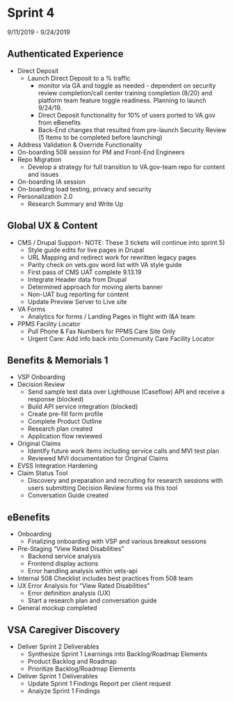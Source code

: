 # Sprint 4
9/11/2019 - 9/24/2019

## Authenticated Experience
- Direct Deposit
  - Launch Direct Deposit to a % traffic
    - monitor via GA and toggle as needed - dependent on security review completion/call center training completion (8/20) and platform team feature toggle readiness. Planning to launch 9/24/19.
    - Direct Deposit functionality for 10% of users ported to VA.gov from eBenefits 
    - Back-End changes that resulted from pre-launch Security Review (5 Items to be completed before launching)
- Address Validation & Override Functionality
- On-boarding 508 session for PM and Front-End Engineers
- Repo Migration 
  - Develop a strategy for full transition to VA.gov-team repo for content and issues
- On-boarding IA session
- On-boarding load testing, privacy and security
- Personalization 2.0 
  - Research Summary and Write Up


## Global UX & Content
- CMS / Drupal Support- NOTE:  These 3 tickets will continue into sprint 5)
  - Style guide edits for live pages in Drupal
  - URL Mapping and redirect work for rewritten legacy pages
  - Parity check on vets.gov word list with VA style guide
  - First pass of CMS UAT complete 9.13.19
  - Integrate Header data from Drupal 
  - Determined approach for moving alerts banner
  - Non-UAT bug reporting for content
  - Update Preview Server to Live site
- VA Forms
  - Analytics for forms / Landing Pages in flight with I&A team
- PPMS Facility Locator
  - Pull Phone & Fax Numbers for PPMS Care Site Only
  - Urgent Care: Add info back into Community Care Facility Locator


## Benefits & Memorials 1
- VSP Onboarding 
- Decision Review
  - Send sample test data over Lighthouse (Caseflow) API and receive a response (blocked)
  - Build API service integration (blocked)
  - Create pre-fill form profile
  - Complete Product Outline 
  - Research plan created 
  - Application flow reviewed
- Original Claims
  - Identify future work items including service calls and MVI test plan
  - Reviewed MVI documentation for Original Claims
- EVSS Integration Hardening
- Claim Status Tool
  - Discovery and preparation and recruiting for research sessions with users submitting Decision Review forms via this tool
  - Conversation Guide created

## eBenefits
- Onboarding
  - Finalizing onboarding with VSP and various breakout sessions
- Pre-Staging “View Rated Disabilities”
  - Backend service analysis
  - Frontend display actions
  - Error handling analysis within vets-api
- Internal 508 Checklist includes best practices from 508 team
- UX Error Analysis for “View Rated Disabilities”
  - Error definition analysis (UX)
  - Start a research plan and conversation guide
- General mockup completed


## VSA Caregiver Discovery 
- Deliver Sprint 2 Deliverables
  - Synthesize Sprint 1 Learnings into Backlog/Roadmap Elements
  - Product Backlog and Roadmap
  - Prioritize Backlog/Roadmap Elements
- Deliver Sprint 1 Deliverables
  - Update Sprint 1 Findings Report per client request
  - Analyze Sprint 1 Findings
